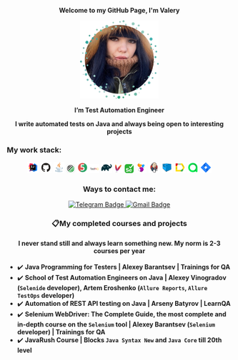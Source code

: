 <p align="center">
<b>Welcome to my GitHub Page, I'm Valery</b>
</p>

 <p align="center">
<b><img width="35%" title="MyPhoto" src="images/photo/photo2.png" alt="IntelliJ IDEA Logo"></b>
</p>

<p align="center">
<b>I’m Test Automation Engineer
</b>
</p>

<p align="center">
<b>I write automated tests on Java and always being open to interesting projects</b>
</p>


### My work stack:
<p align="center">
<div style="text-align: center;">
<code><img width="5%" title="IntelliJ IDEA" src="images/logo/idea.png" alt="IntelliJ IDEA Logo"></code>
<code><img width="5%" title="GitHub" src="images/logo/github.png" alt="GitHub Logo"></code>
<code><img width="5%" title="Java" src="images/logo/java.png" alt="Java Logo"></code>
<code><img width="4%" title="Rest Assured" src="images/logo/restAssured.png" alt="Rest Assured Logo"></code>
<code><img width="5%" title="Junit5" src="images/logo/junit5.png" alt="JUnit5 Logo"></code>
<code><img width="4%" title="TestNG" src="images/logo/testng.png" alt="TestNG Logo"></code>
<code><img width="5%" title="Gradle" src="images/logo/gradle.png" alt="Gradle Logo"></code>
<code><img width="4%" title="Maven" src="images/logo/maven.png" alt="Maven Logo"></code>
<code><img width="4%" title="Selenium" src="images/logo/selenium.png" alt="Selenium Logo"></code>
<code><img width="5%" title="Selenide" src="images/logo/selenide.png" alt="Selenide Logo"></code>
<code><img width="5%" title="Jenkins" src="images/logo/jenkins.png" alt="Jenkins Logo"></code>
<code><img width="5%" title="Selenoid" src="images/logo/selenoid.png" alt="Selenoid Logo"></code>
<code><img width="5%" title="Allure Report" src="images/logo/allure.png" alt="Allure Report Logo"></code>
<code><img width="5%" title="Allure TestOps" src="images/logo/allureTestops.png" alt="Allure TestOps Logo"></code>
<code><img width="5%" title="Jira" src="images/logo/jira.png" alt="Jira Logo"></code>
</div>

<center>

### Ways to contact me:
<a href="https://t.me/ValeriaReshetina">
    <img src="https://img.shields.io/badge/Telegram-blue?style=for-the-badge&logo=telegram&logoColor=white" alt="Telegram Badge"/>
  </a>
<a href="mailto:kielo.perhonen1996@gmail.com">
    <img src="https://img.shields.io/badge/Gmail-red?style=for-the-badge&logo=gmail&logoColor=white" alt="Gmail Badge"/>
  </a>
</center>

<center>

### 📋My completed courses and projects
#### I never stand still and always learn something new. My norm is 2-3 courses per year
</center>

- ✔️ **Java Programming for Testers | Alexey Barantsev | Trainings for QA**
- ✔️ **School of Test Automation Engineers on Java | Alexey Vinogradov (`Selenide` developer), Artem Eroshenko (`Allure Reports`, `Allure TestOps` developer)**
- ✔️ **Automation of REST API testing on Java | Arseny Batyrov | LearnQA**
- ✔️ **Selenium WebDriver: The Complete Guide, the most complete and in-depth course on the `Selenium` tool | Alexey Barantsev (`Selenium` developer) | Trainings for QA**
- ✔️ **JavaRush Course | Blocks `Java Syntax New` and `Java Core` till 20th level**


